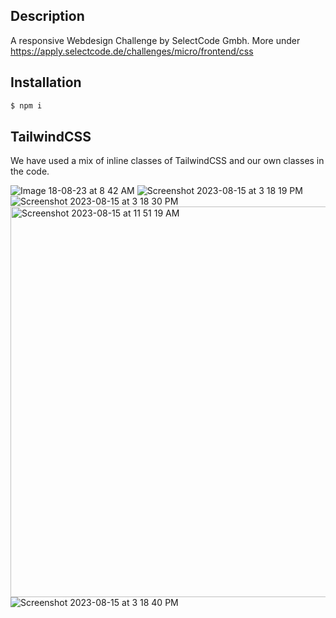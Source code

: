## Description

A responsive Webdesign Challenge by SelectCode Gmbh.
More under https://apply.selectcode.de/challenges/micro/frontend/css

## Installation

```bash
$ npm i
```

## TailwindCSS

We have used a mix of inline classes of TailwindCSS and our own classes in the code.

![Image 18-08-23 at 8 42 AM](https://github.com/parasdwivedi/CSS-Challenge/assets/105170977/2418865b-0231-48be-8cdb-6dbc1beca334)
![Screenshot 2023-08-15 at 3 18 19 PM](https://github.com/parasdwivedi/CSS-Challenge/assets/105170977/65a1fcec-f472-4a7c-ba94-f24eeb90491a)
![Screenshot 2023-08-15 at 3 18 30 PM](https://github.com/parasdwivedi/CSS-Challenge/assets/105170977/401c7406-5dff-4682-99b5-998df084e07a)
<img width="625" alt="Screenshot 2023-08-15 at 11 51 19 AM" src="https://github.com/parasdwivedi/CSS-Challenge/assets/105170977/d6f5e696-ed44-40a8-8dc1-cda058cce8dc">
![Screenshot 2023-08-15 at 3 18 40 PM](https://github.com/parasdwivedi/CSS-Challenge/assets/105170977/d3422299-1e03-4432-8562-518437e1bfa9)
